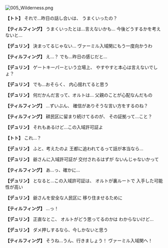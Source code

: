 
![005_Wilderness.png](../images/backgrounds/005_Wilderness.png)

**【トト】**
それで…昨日の話し合いは、
うまくいったの？

**【ティルフィング】**
うまくいったとは…言えないかも…
今後どうするかを考えないと…

**【デュリン】**
決まってるじゃない…
ヴァーミル入域関にもう一度向かうわ

**【ティルフィング】**
え…？
でも…昨日の感じだと…

**【デュリン】**
ゲートキーパーという立場上、
やすやすと本心は言えないでしょ？

**【デュリン】**
でも…おそらく、
内心揺れてると思う

**【デュリン】**
何だかんだ言って、オルトは…
父親のことが心配なんだもの

**【ティルフィング】**
…ずいぶん、
確信がありそうな言い方をするのね？

**【ティルフィング】**
耕民区に留まり続けてるのが、
その証拠って…こと？

**【デュリン】**
それもあるけど…この入域許可証よ

**【トト】**
これ…？

**【デュリン】**
ふと、考えたのよ
王都に追われてるって話が本当なら…

**【デュリン】**
爺さんに入域許可証が
交付されるはずが
ないんじゃないかって

**【ティルフィング】**
あ…っ、確かに…

**【デュリン】**
となると…この入域許可証は、
オルトが裏ルートで
入手した可能性が高い

**【デュリン】**
爺さんを安全な人民区に
移り住ませるために

**【ティルフィング】**
…っ！

**【デュリン】**
正直なとこ、
オルトがどう思ってるのかは
わからないけど…

**【デュリン】**
ダメ押しするなら、今しかないと思う

**【ティルフィング】**
そうね…うん、行きましょう！
ヴァーミル入域関へ！
